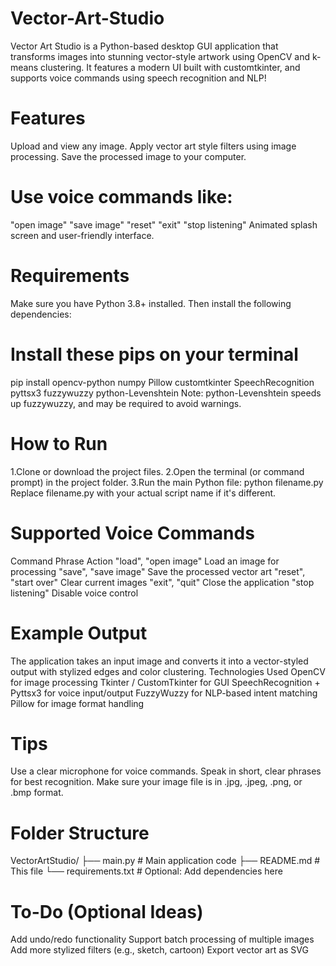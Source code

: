 # Vector-Art-Studio
Vector Art Studio is a Python-based desktop GUI application that transforms images into stunning vector-style artwork using OpenCV and k-means clustering. It features a modern UI built with customtkinter, and supports voice commands using speech recognition and NLP!

# Features
Upload and view any image.
Apply vector art style filters using image processing.
Save the processed image to your computer.
# Use voice commands like:
"open image"
"save image"
"reset"
"exit"
"stop listening"
Animated splash screen and user-friendly interface.

# Requirements
Make sure you have Python 3.8+ installed. Then install the following dependencies:

# Install these pips on your terminal 
pip install opencv-python numpy Pillow customtkinter SpeechRecognition pyttsx3 fuzzywuzzy python-Levenshtein
Note: python-Levenshtein speeds up fuzzywuzzy, and may be required to avoid warnings.

 # How to Run
1.Clone or download the project files.
2.Open the terminal (or command prompt) in the project folder.
3.Run the main Python file:
python filename.py
Replace filename.py with your actual script name if it's different.

# Supported Voice Commands
Command Phrase	Action
"load", "open image"	Load an image for processing
"save", "save image"	Save the processed vector art
"reset", "start over"	Clear current images
"exit", "quit"	Close the application
"stop listening"	Disable voice control

# Example Output
The application takes an input image and converts it into a vector-styled output with stylized edges and color clustering.
Technologies Used
OpenCV for image processing
Tkinter / CustomTkinter for GUI
SpeechRecognition + Pyttsx3 for voice input/output
FuzzyWuzzy for NLP-based intent matching
Pillow for image format handling

# Tips
Use a clear microphone for voice commands.
Speak in short, clear phrases for best recognition.
Make sure your image file is in .jpg, .jpeg, .png, or .bmp format.

# Folder Structure
VectorArtStudio/
├── main.py                # Main application code
├── README.md              # This file
└── requirements.txt       # Optional: Add dependencies here

# To-Do (Optional Ideas)
Add undo/redo functionality
Support batch processing of multiple images
Add more stylized filters (e.g., sketch, cartoon)
Export vector art as SVG
